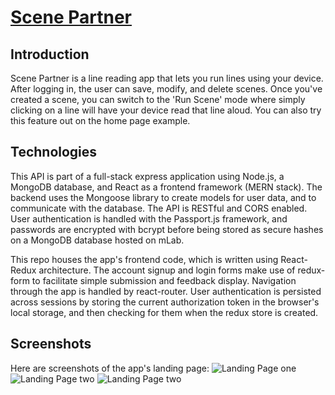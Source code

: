 # <a href="https://goofy-goldstine-cd55e2.netlify.com/" target="_blank">Scene Partner</a>

## Introduction
Scene Partner is a line reading app that lets you run lines using your device.
After logging in, the user can save, modify, and delete scenes. Once you've created a
scene, you can switch to the 'Run Scene' mode where simply clicking on a line will
have your device read that line aloud. You can also try this feature out on the
home page example.

## Technologies
This API is part of a full-stack express application using Node.js, a MongoDB database,
and React as a frontend framework (MERN stack). The backend uses the Mongoose library to
create models for user data, and to communicate with the database. The API is RESTful
and CORS enabled. User authentication is handled with the Passport.js framework, and
passwords are encrypted with bcrypt before being stored as secure hashes on a MongoDB
database hosted on mLab.

This repo houses the app's frontend code, which is written using React-Redux architecture.
The account signup and login forms make use of redux-form to facilitate simple submission
and feedback display. Navigation through the app is handled by react-router. User
authentication is persisted across sessions by storing the current authorization token
in the browser's local storage, and then checking for them when the redux store is created.

## Screenshots
Here are screenshots of the app's landing page:
![Landing Page one](https://s3.us-east-2.amazonaws.com/readme.images/SPlanding-page1.png)
![Landing Page two](https://s3.us-east-2.amazonaws.com/readme.images/SPlanding-page2.png)
![Landing Page two](https://s3.us-east-2.amazonaws.com/readme.images/SPlanding-page3.png)
